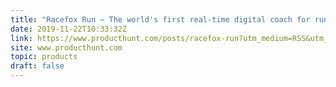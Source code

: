 ```yaml
---
title: "Racefox Run — The world's first real-time digital coach for runners."
date: 2019-11-22T10:33:32Z
link: https://www.producthunt.com/posts/racefox-run?utm_medium=RSS&utm_source=hune
site: www.producthunt.com
topic: products
draft: false
---
```

